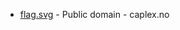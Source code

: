 * [flag.svg](https://commons.wikimedia.org/wiki/File:Ullensvang_komm.svg) - Public domain - caplex.no
